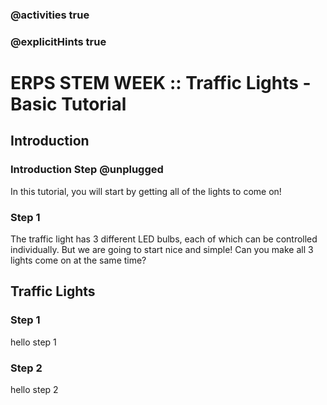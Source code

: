 ### @activities true
### @explicitHints true

# ERPS STEM WEEK :: Traffic Lights - Basic Tutorial

## Introduction
### Introduction Step @unplugged
In this tutorial, you will start by getting all of the lights to come on!

### Step 1
The traffic light has 3 different LED bulbs, each of which can be controlled individually.
But we are going to start nice and simple! Can you make all 3 lights come on
at the same time?

## Traffic Lights
### Step 1

hello step 1

### Step 2

hello step 2
